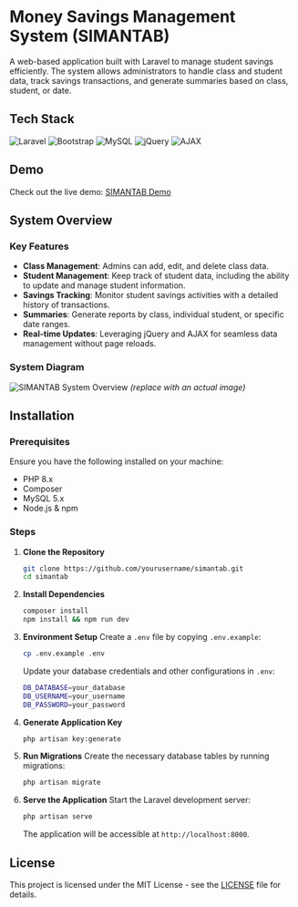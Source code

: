 # Money Savings Management System (SIMANTAB)

A web-based application built with Laravel to manage student savings efficiently. The system allows administrators to handle class and student data, track savings transactions, and generate summaries based on class, student, or date.

## Tech Stack

![Laravel](https://img.shields.io/badge/Laravel-8.x-red)
![Bootstrap](https://img.shields.io/badge/Bootstrap-5.x-blue)
![MySQL](https://img.shields.io/badge/MySQL-5.x-4479A1)
![jQuery](https://img.shields.io/badge/jQuery-3.x-0769AD)
![AJAX](https://img.shields.io/badge/AJAX-Enabled-00BFFF)

## Demo

Check out the live demo: [SIMANTAB Demo](https://simantab.sfmuazam.xyz)

## System Overview

### Key Features
- **Class Management**: Admins can add, edit, and delete class data.
- **Student Management**: Keep track of student data, including the ability to update and manage student information.
- **Savings Tracking**: Monitor student savings activities with a detailed history of transactions.
- **Summaries**: Generate reports by class, individual student, or specific date ranges.
- **Real-time Updates**: Leveraging jQuery and AJAX for seamless data management without page reloads.

### System Diagram
![SIMANTAB System Overview](https://example.com/system-overview.png) *(replace with an actual image)*

## Installation

### Prerequisites
Ensure you have the following installed on your machine:
- PHP 8.x
- Composer
- MySQL 5.x
- Node.js & npm

### Steps

1. **Clone the Repository**
    ```bash
    git clone https://github.com/yourusername/simantab.git
    cd simantab
    ```

2. **Install Dependencies**
    ```bash
    composer install
    npm install && npm run dev
    ```

3. **Environment Setup**
    Create a `.env` file by copying `.env.example`:
    ```bash
    cp .env.example .env
    ```
    Update your database credentials and other configurations in `.env`:
    ```bash
    DB_DATABASE=your_database
    DB_USERNAME=your_username
    DB_PASSWORD=your_password
    ```

4. **Generate Application Key**
    ```bash
    php artisan key:generate
    ```

5. **Run Migrations**
    Create the necessary database tables by running migrations:
    ```bash
    php artisan migrate
    ```

6. **Serve the Application**
    Start the Laravel development server:
    ```bash
    php artisan serve
    ```
    The application will be accessible at `http://localhost:8000`.

## License

This project is licensed under the MIT License - see the [LICENSE](LICENSE) file for details.
